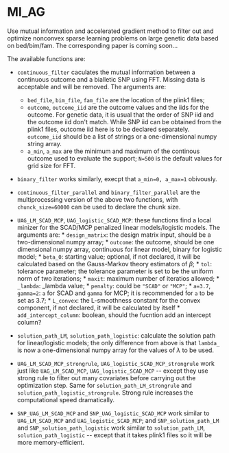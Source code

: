 # MI_AG

Use mutual information and accelerated gradient method to filter out and optimize nonconvex sparse learning problems on large genetic data based on bed/bim/fam. The corresponding paper is coming soon...

The available functions are:
- `continuous_filter` caculates the mutual information between a continuous outcome and a bialletic SNP using FFT. Missing data is acceptable and will be removed. The arguments are:
  * `bed_file`, `bim_file`, `fam_file` are the location of the plink1 files;
  * `outcome`, `outcome_iid` are the outcome values and the iids for the outcome. For genetic data, it is usual that the order of SNP iid and the outcome iid don't match. While SNP iid can be obtained from the plink1 files, outcome iid here is to be declared separately. `outcome_iid` should be a list of strings or a one-dimensional numpy string array.
  * `a_min`, `a_max` are the minimum and maximum of the continous outcome used to evaluate the support; `N=500` is the default values for grid size for FFT.

- `binary_filter` works similarly, execpt that `a_min=0, a_max=1` obivously.

- `continuous_filter_parallel` and `binary_filter_parallel` are the multiprocessing version of the above two functions, with `chunck_size=60000` can be used to declare the chunk size.


- `UAG_LM_SCAD_MCP`, `UAG_logistic_SCAD_MCP`: these functions find a local minizer for the SCAD/MCP penalized linear models/logistic models. The arguments are:
        * `design_matrix`: the design matrix input, should be a two-dimensional numpy array;
        * `outcome`: the outcome, should be one dimensional numpy array, continuous for linear model, binary for logistic model;
        * `beta_0`: starting value; optional, if not declared, it will be calculated based on the Gauss-Markov theory estimators of $\beta$;
        * `tol`: tolerance parameter; the tolerance parameter is set to be the uniform norm of two iterations;
        * `maxit`: maximum number of iteratios allowed;
        * `_lambda`: _lambda value;
        * `penalty`: could be `"SCAD"` or `"MCP"`;
        * `a=3.7`, `gamma=2`: `a` for SCAD and `gamma` for MCP; it is recommended for `a` to be set as $3.7$;
        * `L_convex`: the L-smoothness constant for the convex component, if not declared, it will be calculated by itself
        * `add_intercept_column`: boolean, should the fucntion add an intercept column?

- `solution_path_LM`, `solution_path_logistic`: calculate the solution path for linear/logistic models; the only difference from above is that `lambda_` is now a one-dimensional numpy array for the values of $\lambda$ to be used.

- `UAG_LM_SCAD_MCP_strongrule`, `UAG_logistic_SCAD_MCP_strongrule` work just like `UAG_LM_SCAD_MCP`, `UAG_logistic_SCAD_MCP` -- except they use strong rule to filter out many covariates before carrying out the optimization step. Same for `solution_path_LM_strongrule` and `solution_path_logistic_strongrule`. Strong rule increases the computational speed dramatically.

- `SNP_UAG_LM_SCAD_MCP` and `SNP_UAG_logistic_SCAD_MCP` work similar to `UAG_LM_SCAD_MCP` and `UAG_logistic_SCAD_MCP`; and `SNP_solution_path_LM` and `SNP_solution_path_logistic` work similar to `solution_path_LM`, `solution_path_logistic` -- except that it takes plink1 files so it will be more memory-efficient.
